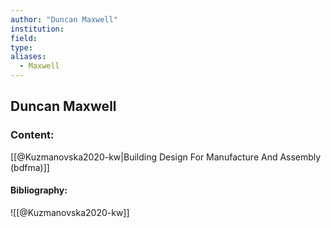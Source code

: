 ```yaml
---
author: "Duncan Maxwell"
institution:
field:
type:
aliases:
  - Maxwell
---
```


## Duncan Maxwell

### Content:
[[@Kuzmanovska2020-kw|Building Design For Manufacture And Assembly (bdfma)]]

#### Bibliography:

![[@Kuzmanovska2020-kw]]